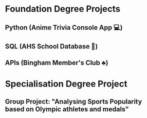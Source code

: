 # Foundation Degree Projects
## Python (Anime Trivia Console App 💻)

## SQL (AHS School Database 🏫)

## APIs (Bingham Member's Club ♣️)

# Specialisation Degree Project
## Group Project: "Analysing Sports Popularity based on Olympic athletes and medals"
